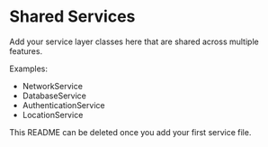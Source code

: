 # Shared Services

Add your service layer classes here that are shared across multiple features.

Examples:
- NetworkService
- DatabaseService
- AuthenticationService
- LocationService

This README can be deleted once you add your first service file.
